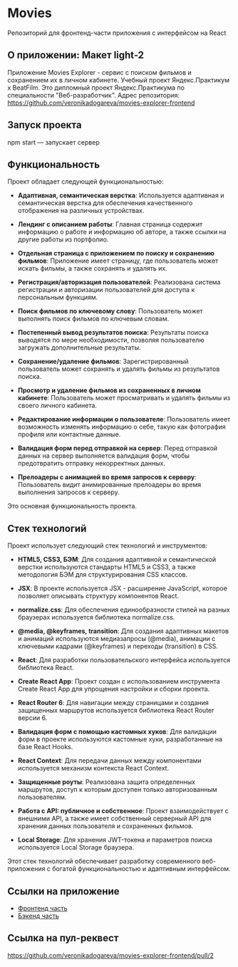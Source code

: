# Movies
Репозиторий для фронтенд-части приложения с интерфейсом на React
## О приложении: Макет light-2
Приложение Movies Explorer - сервис с поиском фильмов и сохранением их в личном кабинете. Учебный проект Яндекс.Практикум х BeatFilm.
Это дипломный проект Яндекс.Практикума по специальности "Веб-разработчик".
Адрес репозитория: https://github.com/veronikadogareva/movies-explorer-frontend
## Запуск проекта
npm start — запускает сервер
## Функциональность

Проект обладает следующей функциональностью:

- **Адаптивная, семантическая верстка**: Используется адаптивная и семантическая верстка для обеспечения качественного отображения на различных устройствах.

- **Лендинг с описанием работы**: Главная страница содержит информацию о работе и информацию об авторе, а также ссылки на другие работы из портфолио.

- **Отдельная страница с приложением по поиску и сохранению фильмов**: Приложение имеет страницу, где пользователь может искать фильмы, а также сохранять и удалять их.

- **Регистрация/авторизация пользователей**: Реализована система регистрации и авторизации пользователей для доступа к персональным функциям.

- **Поиск фильмов по ключевому слову**: Пользователь может выполнять поиск фильмов по ключевым словам.

- **Постепенный вывод результатов поиска**: Результаты поиска выводятся по мере необходимости, позволяя пользователю загружать дополнительные результаты.

- **Сохранение/удаление фильмов**: Зарегистрированный пользователь может сохранять и удалять фильмы из результатов поиска.

- **Просмотр и удаление фильмов из сохраненных в личном кабинете**: Пользователь может просматривать и удалять фильмы из своего личного кабинета.

- **Редактирование информации о пользователе**: Пользователь имеет возможность изменять информацию о себе, такую как фотография профиля или контактные данные.

- **Валидация форм перед отправкой на сервер**: Перед отправкой данных на сервер выполняется валидация форм, чтобы предотвратить отправку некорректных данных.

- **Прелоадеры с анимацией во время запросов к серверу**: Пользователь видит анимированные прелоадеры во время выполнения запросов к серверу.

Это основная функциональность проекта.
## Стек технологий

Проект использует следующий стек технологий и инструментов:

- **HTML5, CSS3, БЭМ**: Для создания адаптивной и семантической верстки используются стандарты HTML5 и CSS3, а также методология БЭМ для структурирования CSS классов.

- **JSX**: В проекте используется JSX - расширение JavaScript, которое позволяет описывать структуру компонентов React.

- **normalize.css**: Для обеспечения единообразности стилей на разных браузерах используется библиотека normalize.css.

- **@media, @keyframes, transition**: Для создания адаптивных макетов и анимаций используются медиазапросы (@media), анимации с ключевыми кадрами (@keyframes) и переходы (transition) в CSS.

- **React**: Для разработки пользовательского интерфейса используется библиотека React.

- **Create React App**: Проект создан с использованием инструмента Create React App для упрощения настройки и сборки проекта.

- **React Router 6**: Для навигации между страницами и создания защищенных маршрутов используется библиотека React Router версии 6.

- **Валидация форм с помощью кастомных хуков**: Для валидации форм в проекте используются кастомные хуки, разработанные на базе React Hooks.

- **React Context**: Для передачи данных между компонентами используется механизм контекста React Context.

- **Защищенные роуты**: Реализована защита определенных маршрутов, доступ к которым доступен только авторизованным пользователям.

- **Работа с API: публичное и собственное**: Проект взаимодействует с внешними API, а также имеет собственный серверный API для хранения данных пользователя и сохраненных фильмов.

- **Local Storage**: Для хранения JWT-токена и параметров поиска используется Local Storage браузера.

Этот стек технологий обеспечивает разработку современного веб-приложения с богатой функциональностью и адаптивным интерфейсом.

## Ссылки на приложение
- [Фронтенд часть](https://veronika.movie.nomoredomainsrocks.ru)
- [Бэкенд часть](https://api.veronika.movie.nomoredomainsrocks.ru)
## Cсылка на пул-реквест
https://github.com/veronikadogareva/movies-explorer-frontend/pull/2